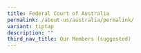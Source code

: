 ```yaml
---
title: Federal Court of Australia
permalink: /about-us/australia/permalink/
variant: tiptap
description: ""
third_nav_title: Our Members (suggested)
---
```

<p></p>